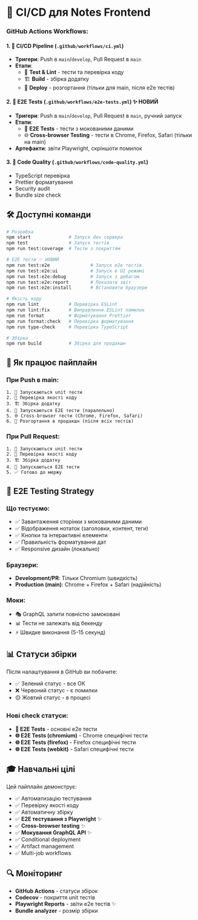 # 🚀 CI/CD для Notes Frontend

### GitHub Actions Workflows:

#### 1. **🚀 CI/CD Pipeline** (`.github/workflows/ci.yml`)

- **Тригери**: Push в `main`/`develop`, Pull Request в `main`
- **Етапи**:
  - 🧪 **Test & Lint** - тести та перевірка коду
  - 🏗️ **Build** - збірка додатку
  - 🚀 **Deploy** - розгортання (тільки для main, після e2e тестів)

#### 2. **🎯 E2E Tests** (`.github/workflows/e2e-tests.yml`) ✨ **НОВИЙ**

- **Тригери**: Push в `main`/`develop`, Pull Request в `main`, ручний запуск
- **Етапи**:
  - 🎯 **E2E Tests** - тести з мокованими даними
  - 🌐 **Cross-browser Testing** - тести в Chrome, Firefox, Safari (тільки на main)
- **Артефакти**: звіти Playwright, скріншоти помилок

#### 3. **🎨 Code Quality** (`.github/workflows/code-quality.yml`)

- TypeScript перевірка
- Prettier форматування
- Security audit
- Bundle size check

## 🛠️ Доступні команди

```bash
# Розробка
npm start              # Запуск dev сервера
npm test               # Запуск тестів
npm run test:coverage  # Тести з покриттям

# E2E тести ✨ НОВИЙ
npm run test:e2e               # Запуск e2e тестів
npm run test:e2e:ui            # Запуск в UI режимі
npm run test:e2e:debug         # Запуск з дебагом
npm run test:e2e:report        # Показати звіт
npm run test:e2e:install       # Встановити браузери

# Якість коду
npm run lint           # Перевірка ESLint
npm run lint:fix       # Виправлення ESLint помилок
npm run format         # Форматування Prettier
npm run format:check   # Перевірка форматування
npm run type-check     # Перевірка TypeScript

# Збірка
npm run build          # Збірка для продакшн
```

## 🎯 Як працює пайплайн

### При Push в main:

```
1. 🧪 Запускаються unit тести
2. 🎨 Перевірка якості коду
3. 🏗️ Збірка додатку
4. 🎯 Запускаються E2E тести (паралельно)
5. 🌐 Cross-browser тести (Chrome, Firefox, Safari)
6. 🚀 Розгортання в продакшн (після всіх тестів)
```

### При Pull Request:

```
1. 🧪 Запускаються unit тести
2. 🎨 Перевірка якості коду
3. 🏗️ Збірка додатку
4. 🎯 Запускаються E2E тести
5. ✅ Готово до мержу
```

## 🎯 E2E Testing Strategy

### Що тестуємо:

- ✅ Завантаження сторінки з мокованими даними
- ✅ Відображення нотаток (заголовки, контент, теги)
- ✅ Кнопки та інтерактивні елементи
- ✅ Правильність форматування дат
- ✅ Responsive дизайн (локально)

### Браузери:

- **Development/PR**: Тільки Chromium (швидкість)
- **Production (main)**: Chrome + Firefox + Safari (надійність)

### Моки:

- 🎭 GraphQL запити повністю замоковані
- 📊 Тести не залежать від бекенду
- ⚡ Швидке виконання (5-15 секунд)

## 📊 Статуси збірки

Після налаштування в GitHub ви побачите:

- ✅ Зелений статус - все ОК
- ❌ Червоний статус - є помилки
- 🟡 Жовтий статус - в процесі

### Нові check статуси:

- **🎯 E2E Tests** - основні e2e тести
- **🌐 E2E Tests (chromium)** - Chrome специфічні тести
- **🌐 E2E Tests (firefox)** - Firefox специфічні тести
- **🌐 E2E Tests (webkit)** - Safari специфічні тести

## 🎓 Навчальні цілі

Цей пайплайн демонструє:

- ✅ Автоматизацію тестування
- ✅ Перевірку якості коду
- ✅ Автоматичну збірку
- ✅ **E2E тестування з Playwright** ✨
- ✅ **Cross-browser testing** ✨
- ✅ **Мокування GraphQL API** ✨
- ✅ Conditional deployment
- ✅ Artifact management
- ✅ Multi-job workflows

## 🔍 Моніторинг

- **GitHub Actions** - статуси збірок
- **Codecov** - покриття unit тестів
- **Playwright Reports** - звіти e2e тестів ✨
- **Bundle analyzer** - розмір збірки

<!-- ## 📈 Наступні кроки

1. ~~Додати E2E тести (Playwright)~~ ✅ **ГОТОВО**
2. Налаштувати staging середовище
3. Додати performance тести
4. Налаштувати нотифікації в Slack/Discord
5. Додати visual regression тести
6. Інтегрувати з реальним бекендом для інтеграційних тестів -->
